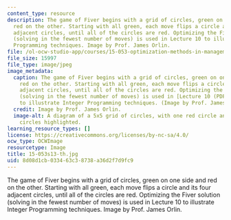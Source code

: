 ```yaml
---
content_type: resource
description: The game of Fiver begins with a grid of circles, green on one side and
  red on the other. Starting with all green, each move flips a circle and its four
  adjacent circles, until all of the circles are red. Optimizing the Fiver solution
  (solving in the fewest number of moves) is used in Lecture 10 to illustrate Integer
  Programming techniques. Image by Prof. James Orlin.
file: /ol-ocw-studio-app/courses/15-053-optimization-methods-in-management-science-spring-2013/8d08d1cb033463c38738a36d2f7d9fc9_15-053s13-th.jpg
file_size: 15997
file_type: image/jpeg
image_metadata:
  caption: The game of Fiver begins with a grid of circles, green on one side and
    red on the other. Starting with all green, each move flips a circle and its four
    adjacent circles, until all of the circles are red. Optimizing the Fiver solution
    (solving in the fewest number of moves) is used in [Lecture 10 (PDF)](/courses/15-053-optimization-methods-in-management-science-spring-2013/resources/mit15_053s13_lec10)
    to illustrate Integer Programming techniques. (Image by Prof. James Orlin.)
  credit: Image by Prof. James Orlin.
  image-alt: A diagram of a 5x5 grid of circles, with one red circle and its adjacent
    circles highlighted.
learning_resource_types: []
license: https://creativecommons.org/licenses/by-nc-sa/4.0/
ocw_type: OCWImage
resourcetype: Image
title: 15-053s13-th.jpg
uid: 8d08d1cb-0334-63c3-8738-a36d2f7d9fc9
---
```

The game of Fiver begins with a grid of circles, green on one side and red on the other. Starting with all green, each move flips a circle and its four adjacent circles, until all of the circles are red. Optimizing the Fiver solution (solving in the fewest number of moves) is used in Lecture 10 to illustrate Integer Programming techniques. Image by Prof. James Orlin.